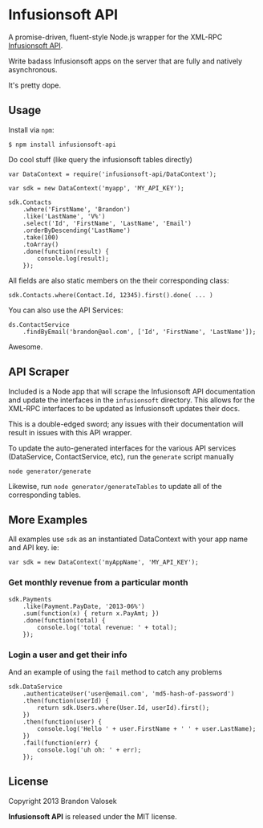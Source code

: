 # Infusionsoft API

A promise-driven, fluent-style Node.js wrapper for the XML-RPC [Infusionsoft API](http://help.infusionsoft.com/developers/api-basics).

Write badass Infusionsoft apps on the server that are fully and natively asynchronous.

It's pretty dope.

## Usage

Install via `npm`:

```
$ npm install infusionsoft-api
```

Do cool stuff (like query the infusionsoft tables directly)

```
var DataContext = require('infusionsoft-api/DataContext');

var sdk = new DataContext('myapp', 'MY_API_KEY');

sdk.Contacts
    .where('FirstName', 'Brandon')
    .like('LastName', 'V%')
    .select('Id', 'FirstName', 'LastName', 'Email')
    .orderByDescending('LastName')
    .take(100)
    .toArray()
    .done(function(result) {
        console.log(result);
    });
```

All fields are also static members on the their corresponding class:

```
sdk.Contacts.where(Contact.Id, 12345).first().done( ... )
```


You can also use the API Services:

```
ds.ContactService
    .findByEmail('brandon@aol.com', ['Id', 'FirstName', 'LastName']);
```

Awesome.


## API Scraper

Included is a Node app that will scrape the Infusionsoft API documentation and
update the interfaces in the `infusionsoft` directory. This allows for the
XML-RPC interfaces to be updated as Infusionsoft updates their docs.

This is a double-edged sword; any issues with their documentation will result
in issues with this API wrapper.

To update the auto-generated interfaces for the various API services
(DataService, ContactService, etc), run the `generate` script manually

```
node generator/generate
```

Likewise, run `node generator/generateTables` to update all of the
corresponding tables.

## More Examples

All examples use `sdk` as an instantiated DataContext with your app name and API key. ie:

```
var sdk = new DataContext('myAppName', 'MY_API_KEY');
```

### Get monthly revenue from a particular month

```
sdk.Payments
    .like(Payment.PayDate, '2013-06%')
    .sum(function(x) { return x.PayAmt; })
    .done(function(total) {
        console.log('total revenue: ' + total);
    });
```

### Login a user and get their info

And an example of using the `fail` method to catch any problems

```
sdk.DataService
    .authenticateUser('user@email.com', 'md5-hash-of-password')
    .then(function(userId) {
        return sdk.Users.where(User.Id, userId).first();
    })
    .then(function(user) {
        console.log('Hello ' + user.FirstName + ' ' + user.LastName);
    })
    .fail(function(err) {
        console.log('uh oh: ' + err);
    });
```

## License
Copyright 2013 Brandon Valosek

**Infusionsoft API** is released under the MIT license.

